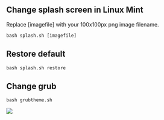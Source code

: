## Change splash screen in Linux Mint
Replace [imagefile] with your 100x100px png image filename.
```
bash splash.sh [imagefile]
```

## Restore default
```
bash splash.sh restore
```
## Change grub 
```
bash grubtheme.sh
```

<img src="https://cdn.discordapp.com/attachments/1109505279386714185/1112248869884014644/IMG_3977.jpg" />
